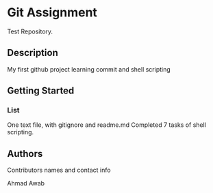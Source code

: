 # Git Assignment

Test Repository.

## Description

My first github project learning commit and shell scripting

## Getting Started

### List

One text file, with gitignore and readme.md
Completed 7 tasks of shell scripting.

## Authors

Contributors names and contact info

Ahmad Awab
